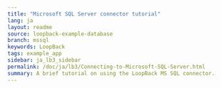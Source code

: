 ```yaml
---
title: "Microsoft SQL Server connector tutorial"
lang: ja
layout: readme
source: loopback-example-database
branch: mssql
keywords: LoopBack
tags: example_app
sidebar: ja_lb3_sidebar
permalink: /doc/ja/lb3/Connecting-to-Microsoft-SQL-Server.html
summary: A brief tutorial on using the LoopBack MS SQL connector.  
---
```

